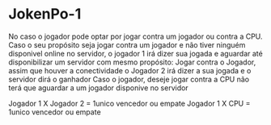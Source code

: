 # JokenPo-1
No caso  o jogador pode optar por jogar contra um jogador ou contra a CPU. 
Caso o seu propósito seja jogar contra um jogador e não tiver ninguém disponivel online no servidor, o jogador 1 irá dizer sua jogada e  aguardar até disponibilizar um servidor com mesmo propósito: Jogar contra o Jogador, assim que houver a conectividade o Jogador 2 irá dizer a sua jogada e  o servidor dirá o ganhador
Caso o jogador, deseje jogar contra a CPU não terá que aguardar a um jogador disponive no servidor

Jogador 1 X  Jogador 2 =  1unico vencedor ou empate
Jogador 1 X CPU = 1unico vencedor ou empate
